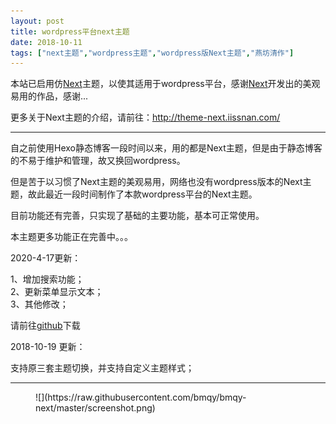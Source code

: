 ```yaml
---
layout: post
title: wordpress平台next主题
date: 2018-10-11
tags: ["next主题","wordpress主题","wordpress版Next主题","燕坊清作"]
---
```


<!-- wp:paragraph -->

本站已启用仿[Next](http://theme-next.iissnan.com/)主题，以使其适用于wordpress平台，感谢[Next](http://theme-next.iissnan.com/)开发出的美观易用的作品，感谢...

<!-- /wp:paragraph -->

<!-- wp:paragraph -->

更多关于Next主题的介绍，请前往：http://theme-next.iissnan.com/

<!-- /wp:paragraph -->

<!-- wp:html -->

* * *

<!-- /wp:html -->

<!-- wp:paragraph -->

自之前使用Hexo静态博客一段时间以来，用的都是Next主题，但是由于静态博客的不易于维护和管理，故又换回wordpress。

<!-- /wp:paragraph -->

<!-- wp:paragraph -->

但是苦于以习惯了Next主题的美观易用，网络也没有wordpress版本的Next主题，故此最近一段时间制作了本款wordpress平台的Next主题。

<!-- /wp:paragraph -->

<!-- wp:paragraph -->

目前功能还有完善，只实现了基础的主要功能，基本可正常使用。

<!-- /wp:paragraph -->

<!-- wp:paragraph -->

本主题更多功能正在完善中。。。

<!-- /wp:paragraph -->

<!-- wp:paragraph {"textColor":"vivid-cyan-blue"} -->

2020-4-17更新：

<!-- /wp:paragraph -->

<!-- wp:paragraph {"textColor":"vivid-cyan-blue"} -->

1、增加搜索功能；  
2、更新菜单显示文本；  
3、其他修改；

<!-- /wp:paragraph -->

<!-- wp:paragraph -->

请前往[github](https://github.com/bmqy/bmqy-next/releases)下载

<!-- /wp:paragraph -->

<!-- wp:paragraph -->

2018-10-19&nbsp;更新：

<!-- /wp:paragraph -->

<!-- wp:paragraph -->

支持原三套主题切换，并支持自定义主题样式；

<!-- /wp:paragraph -->

<!-- wp:html -->

* * *

<!-- /wp:html -->

<!-- wp:image {"id":1757} -->
<figure class="wp-block-image">![](https://raw.githubusercontent.com/bmqy/bmqy-next/master/screenshot.png)</figure>
<!-- /wp:image -->

<!-- wp:paragraph -->

<!-- /wp:paragraph -->